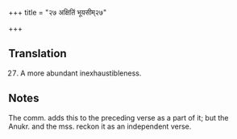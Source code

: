 +++
title = "२७ अक्षितिं भूयसीम्२७"

+++
## Translation
27. A more abundant inexhaustibleness.

## Notes
The comm. adds this to the preceding verse as a part of it; but the  
Anukr. and the mss. reckon it as an independent verse.

